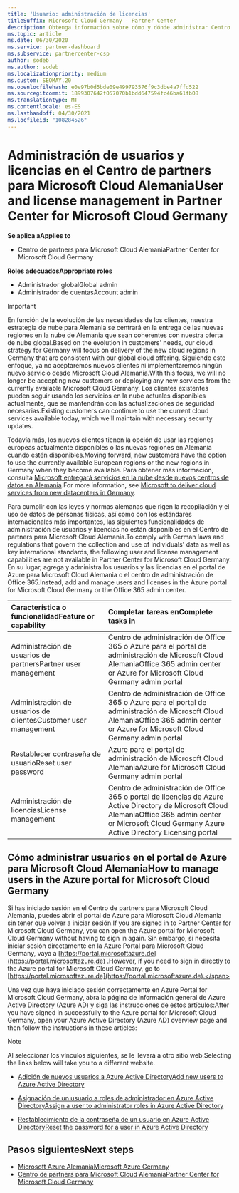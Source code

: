 ```yaml
---
title: 'Usuario: administración de licencias'
titleSuffix: Microsoft Cloud Germany - Partner Center
description: Obtenga información sobre cómo y dónde administrar Centro de partners asociados, clientes y licencias de Microsoft Cloud Germany, así como restablecimientos de contraseña.
ms.topic: article
ms.date: 06/30/2020
ms.service: partner-dashboard
ms.subservice: partnercenter-csp
author: sodeb
ms.author: sodeb
ms.localizationpriority: medium
ms.custom: SEOMAY.20
ms.openlocfilehash: e0e97b0d5bde09e499793576f9c3dbe4a7ffd522
ms.sourcegitcommit: 1899307642f057070b1bdd647594fc46ba61fb08
ms.translationtype: MT
ms.contentlocale: es-ES
ms.lasthandoff: 04/30/2021
ms.locfileid: "108284526"
---
```

# <a name="user-and-license-management-in-partner-center-for-microsoft-cloud-germany"></a><span data-ttu-id="6efb8-103">Administración de usuarios y licencias en el Centro de partners para Microsoft Cloud Alemania</span><span class="sxs-lookup"><span data-stu-id="6efb8-103">User and license management in Partner Center for Microsoft Cloud Germany</span></span>

<span data-ttu-id="6efb8-104">**Se aplica a**</span><span class="sxs-lookup"><span data-stu-id="6efb8-104">**Applies to**</span></span>

- <span data-ttu-id="6efb8-105">Centro de partners para Microsoft Cloud Alemania</span><span class="sxs-lookup"><span data-stu-id="6efb8-105">Partner Center for Microsoft Cloud Germany</span></span>

<span data-ttu-id="6efb8-106">**Roles adecuados**</span><span class="sxs-lookup"><span data-stu-id="6efb8-106">**Appropriate roles**</span></span>

- <span data-ttu-id="6efb8-107">Administrador global</span><span class="sxs-lookup"><span data-stu-id="6efb8-107">Global admin</span></span>
- <span data-ttu-id="6efb8-108">Administrador de cuentas</span><span class="sxs-lookup"><span data-stu-id="6efb8-108">Account admin</span></span>

> [!IMPORTANT]
> <span data-ttu-id="6efb8-109">En función de la evolución de las necesidades de los clientes, nuestra estrategia de nube para Alemania se centrará en la entrega de las nuevas regiones en la nube de Alemania que sean coherentes con nuestra oferta de nube global.</span><span class="sxs-lookup"><span data-stu-id="6efb8-109">Based on the evolution in customers' needs, our cloud strategy for Germany will focus on delivery of the new cloud regions in Germany that are consistent with our global cloud offering.</span></span> <span data-ttu-id="6efb8-110">Siguiendo este enfoque, ya no aceptaremos nuevos clientes ni implementaremos ningún nuevo servicio desde Microsoft Cloud Alemania.</span><span class="sxs-lookup"><span data-stu-id="6efb8-110">With this focus, we will no longer be accepting new customers or deploying any new services from the currently available Microsoft Cloud Germany.</span></span> <span data-ttu-id="6efb8-111">Los clientes existentes pueden seguir usando los servicios en la nube actuales disponibles actualmente, que se mantendrán con las actualizaciones de seguridad necesarias.</span><span class="sxs-lookup"><span data-stu-id="6efb8-111">Existing customers can continue to use the current cloud services available today, which we'll maintain with necessary security updates.</span></span>
>  
> <span data-ttu-id="6efb8-112">Todavía más, los nuevos clientes tienen la opción de usar las regiones europeas actualmente disponibles o las nuevas regiones en Alemania cuando estén disponibles.</span><span class="sxs-lookup"><span data-stu-id="6efb8-112">Moving forward, new customers have the option to use the currently available European regions or the new regions in Germany when they become available.</span></span> <span data-ttu-id="6efb8-113">Para obtener más información, consulta [Microsoft entregará servicios en la nube desde nuevos centros de datos en Alemania](https://news.microsoft.com/europe/2018/08/31/microsoft-to-deliver-cloud-services-from-new-datacentres-in-germany-in-2019-to-meet-evolving-customer-needs/).</span><span class="sxs-lookup"><span data-stu-id="6efb8-113">For more information, see [Microsoft to deliver cloud services from new datacenters in Germany](https://news.microsoft.com/europe/2018/08/31/microsoft-to-deliver-cloud-services-from-new-datacentres-in-germany-in-2019-to-meet-evolving-customer-needs/).</span></span>

<span data-ttu-id="6efb8-114">Para cumplir con las leyes y normas alemanas que rigen la recopilación y el uso de datos de personas físicas, así como con los estándares internacionales más importantes, las siguientes funcionalidades de administración de usuarios y licencias no están disponibles en el Centro de partners para Microsoft Cloud Alemania.</span><span class="sxs-lookup"><span data-stu-id="6efb8-114">To comply with German laws and regulations that govern the collection and use of individuals' data as well as key international standards, the following user and license management capabilities are not available in Partner Center for Microsoft Cloud Germany.</span></span> <span data-ttu-id="6efb8-115">En su lugar, agrega y administra los usuarios y las licencias en el portal de Azure para Microsoft Cloud Alemania o el centro de administración de Office 365.</span><span class="sxs-lookup"><span data-stu-id="6efb8-115">Instead, add and manage users and licenses in the Azure portal for Microsoft Cloud Germany or the Office 365 admin center.</span></span>

<span data-ttu-id="6efb8-116">Característica o funcionalidad</span><span class="sxs-lookup"><span data-stu-id="6efb8-116">Feature or capability</span></span> | <span data-ttu-id="6efb8-117">Completar tareas en</span><span class="sxs-lookup"><span data-stu-id="6efb8-117">Complete tasks in</span></span>
:--- | :---
<span data-ttu-id="6efb8-118">Administración de usuarios de partners</span><span class="sxs-lookup"><span data-stu-id="6efb8-118">Partner user management</span></span> | <span data-ttu-id="6efb8-119">Centro de administración de Office 365 o Azure para el portal de administración de Microsoft Cloud Alemania</span><span class="sxs-lookup"><span data-stu-id="6efb8-119">Office 365 admin center or Azure for Microsoft Cloud Germany admin portal</span></span>
<span data-ttu-id="6efb8-120">Administración de usuarios de clientes</span><span class="sxs-lookup"><span data-stu-id="6efb8-120">Customer user management</span></span> | <span data-ttu-id="6efb8-121">Centro de administración de Office 365 o Azure para el portal de administración de Microsoft Cloud Alemania</span><span class="sxs-lookup"><span data-stu-id="6efb8-121">Office 365 admin center or Azure for Microsoft Cloud Germany admin portal</span></span>
<span data-ttu-id="6efb8-122">Restablecer contraseña de usuario</span><span class="sxs-lookup"><span data-stu-id="6efb8-122">Reset user password</span></span> | <span data-ttu-id="6efb8-123">Azure para el portal de administración de Microsoft Cloud Alemania</span><span class="sxs-lookup"><span data-stu-id="6efb8-123">Azure for Microsoft Cloud Germany admin portal</span></span>
<span data-ttu-id="6efb8-124">Administración de licencias</span><span class="sxs-lookup"><span data-stu-id="6efb8-124">License management</span></span> | <span data-ttu-id="6efb8-125">Centro de administración de Office 365 o portal de licencias de Azure Active Directory de Microsoft Cloud Alemania</span><span class="sxs-lookup"><span data-stu-id="6efb8-125">Office 365 admin center or Microsoft Cloud Germany Azure Active Directory Licensing portal</span></span>

## <a name="how-to-manage-users-in-the-azure-portal-for-microsoft-cloud-germany"></a><span data-ttu-id="6efb8-126">Cómo administrar usuarios en el portal de Azure para Microsoft Cloud Alemania</span><span class="sxs-lookup"><span data-stu-id="6efb8-126">How to manage users in the Azure portal for Microsoft Cloud Germany</span></span> 

<span data-ttu-id="6efb8-127">Si has iniciado sesión en el Centro de partners para Microsoft Cloud Alemania, puedes abrir el portal de Azure para Microsoft Cloud Alemania sin tener que volver a iniciar sesión.</span><span class="sxs-lookup"><span data-stu-id="6efb8-127">If you are signed in to Partner Center for Microsoft Cloud Germany, you can open the Azure portal for Microsoft Cloud Germany without having to sign in again.</span></span> <span data-ttu-id="6efb8-128">Sin embargo, si necesita iniciar sesión directamente en la Azure Portal para Microsoft Cloud Germany, vaya a [https://portal.microsoftazure.de](https://portal.microsoftazure.de) .</span><span class="sxs-lookup"><span data-stu-id="6efb8-128">However, if you need to sign in directly to the Azure portal for Microsoft Cloud Germany, go to [https://portal.microsoftazure.de](https://portal.microsoftazure.de).</span></span> 

<span data-ttu-id="6efb8-129">Una vez que haya iniciado sesión correctamente en Azure Portal for Microsoft Cloud Germany, abra la página de información general de Azure Active Directory (Azure AD) y siga las instrucciones de estos artículos:</span><span class="sxs-lookup"><span data-stu-id="6efb8-129">After you have signed in successfully to the Azure portal for Microsoft Cloud Germany, open your Azure Active Directory (Azure AD) overview page and then follow the instructions in these articles:</span></span>

> [!NOTE]  
> <span data-ttu-id="6efb8-130">Al seleccionar los vínculos siguientes, se le llevará a otro sitio web.</span><span class="sxs-lookup"><span data-stu-id="6efb8-130">Selecting the links below will take you to a different website.</span></span>

-  [<span data-ttu-id="6efb8-131">Adición de nuevos usuarios a Azure Active Directory</span><span class="sxs-lookup"><span data-stu-id="6efb8-131">Add new users to Azure Active Directory</span></span>](/azure/active-directory/active-directory-users-create-azure-portal)

-  [<span data-ttu-id="6efb8-132">Asignación de un usuario a roles de administrador en Azure Active Directory</span><span class="sxs-lookup"><span data-stu-id="6efb8-132">Assign a user to administrator roles in Azure Active Directory</span></span>](/azure/active-directory/active-directory-users-assign-role-azure-portal)

-  [<span data-ttu-id="6efb8-133">Restablecimiento de la contraseña de un usuario en Azure Active Directory</span><span class="sxs-lookup"><span data-stu-id="6efb8-133">Reset the password for a user in Azure Active Directory</span></span>](/azure/active-directory/active-directory-users-reset-password-azure-portal)

## <a name="next-steps"></a><span data-ttu-id="6efb8-134">Pasos siguientes</span><span class="sxs-lookup"><span data-stu-id="6efb8-134">Next steps</span></span>

-  [<span data-ttu-id="6efb8-135">Microsoft Azure Alemania</span><span class="sxs-lookup"><span data-stu-id="6efb8-135">Microsoft Azure Germany</span></span>](https://azure.microsoft.com/global-infrastructure/germany/)
-  [<span data-ttu-id="6efb8-136">Centro de partners para Microsoft Cloud Alemania</span><span class="sxs-lookup"><span data-stu-id="6efb8-136">Partner Center for Microsoft Cloud Germany</span></span>](partner-center-for-microsoft-cloud-germany.md)